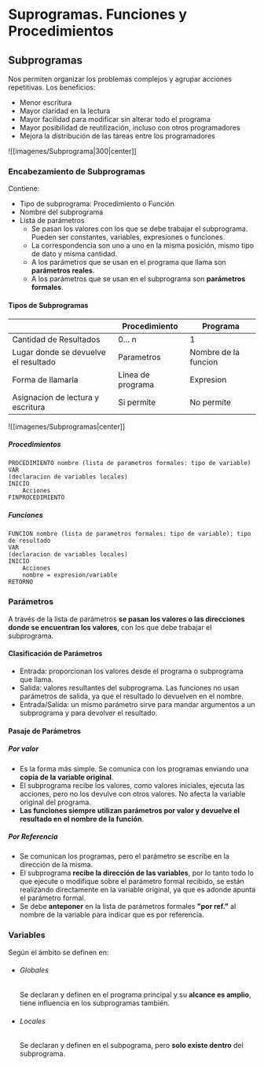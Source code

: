 # Suprogramas. Funciones y Procedimientos
## Subprogramas
Nos permiten organizar los problemas complejos y agrupar acciones repetitivas. Los beneficios:
- Menor escritura
- Mayor claridad en la lectura
- Mayor facilidad para modificar sin alterar todo el programa
- Mayor posibilidad de reutilización, incluso con otros programadores
- Mejora la distribución de las tareas entre los programadores

![[imagenes/Subprograma|300|center]]
### Encabezamiento de Subprogramas
Contiene:
- Tipo de subprograma: Procedimiento o Función
- Nombre del subprograma
- Lista de parámetros
	- Se pasan los valores con los que se debe trabajar el subprograma. Pueden ser constantes, variables, expresiones o funciones.
	- La correspondencia son uno a uno en la misma posición, mismo tipo de dato y misma cantidad.
	- A los parámetros que se usan en el programa que llama son **parámetros reales**.
	- A los parámetros que se usan en el subprograma son **parámetros formales**.
#### Tipos de Subprogramas
| | Procedimiento| Programa|
|--|--------------|-------------|
|Cantidad de Resultados|0... n|1|
|Lugar donde se devuelve el resultado| Parametros| Nombre de la funcion|
|Forma de llamarla|Linea de programa|Expresion|
|Asignacion de lectura y escritura|Si permite|No permite|

![[imagenes/Subprogramas|center]]
##### Procedimientos
```
PROCEDIMIENTO nombre (lista de parametros formales: tipo de variable)
VAR
(declaracion de variables locales)
INICIO
	Acciones
FINPROCEDIMIENTO
```
##### Funciones
```
FUNCION nombre (lista de parametros formales: tipo de variable): tipo de resultado
VAR
(declaracion de variables locales)
INICIO
	Acciones
	nombre = expresion/variable
RETORNO
```

### Parámetros
A través de la lista de parámetros **se pasan los valores o las direcciones donde se encuentran los valores**, con los que debe trabajar el subprograma.
#### Clasificación de Parámetros
- Entrada: proporcionan los valores desde el programa o subprograma que llama.
- Salida: valores resultantes del subprograma. Las funciones no usan parámetros de salida, ya que el resultado lo devuelven en el nombre.
- Entrada/Salida: un mismo parámetro sirve para mandar argumentos a un subprograma y para devolver el resultado.
#### Pasaje de Parámetros
##### Por valor
- Es la forma más simple. Se comunica con los programas enviando una **copia de la variable original**.
- El subprograma recibe los valores, como valores iniciales, ejecuta las acciones, pero no los devulve con otros valores. No afecta la variable original del programa.
- **Las funciones siempre utilizan parámetros por valor y devuelve el resultado en el nombre de la función**.
##### Por Referencia
- Se comunican los programas, pero el parámetro se escribe en la dirección de la misma.
- El subprograma **recibe la dirección de las variables**, por lo tanto todo lo que ejecute o modifique sobre el parámetro formal recibido, se están realizando directamente en la variable original, ya que es adonde apunta el parámetro formal.
- Se debe **anteponer** en la lista de parámetros formales **"por ref."** al nombre de la variable para indicar que es por referencia.
### Variables
Según el ámbito se definen en:
- ###### Globales
	Se declaran y definen en el programa principal y su **alcance es amplio**, tiene influencia en los subprogramas también.
- ###### Locales
	Se declaran y definen en el subpograma, pero **solo existe dentro** del subprograma.
